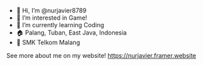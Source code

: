 - 👋 Hi, I’m @nurjavier8789
- 👀 I’m interested in Game!
- 🌱 I’m currently learning Coding
- 🏠 Palang, Tuban, East Java, Indonesia
- 🏫 SMK Telkom Malang

See more about me on my website!
https://nurjavier.framer.website

<!---
nurjavier8789/nurjavier8789 is a ✨ special ✨ repository because its `README.md` (this file) appears on your GitHub profile.
You can click the Preview link to take a look at your changes.
--->
